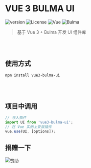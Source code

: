 # VUE 3 BULMA UI

![version](https://img.shields.io/badge/Version-1.0.0-blue?style=flat)
![License](https://img.shields.io/badge/License-MIT-green?style=flat)
![Vue](https://img.shields.io/badge/Vue-35495E?style=flat&logo=vue.js)
![Bulma](https://img.shields.io/badge/Bulma-000000?style=flat&logo=bulma)

> 基于 Vue 3 + Bulma 开发 UI 组件库

<br>
<br>

## 使用方式

```bash
npm install vue3-bulma-ui
```
<br>
<br>

## 项目中调用

```js
// 导入插件
import UI from 'vue3-bulma-ui';
// 在 Vue 实例上安装插件
vue.use(UI, [options]);
```

## 捐赠一下

![赞助](https://vbui.omooer.com/wepay.jpg)